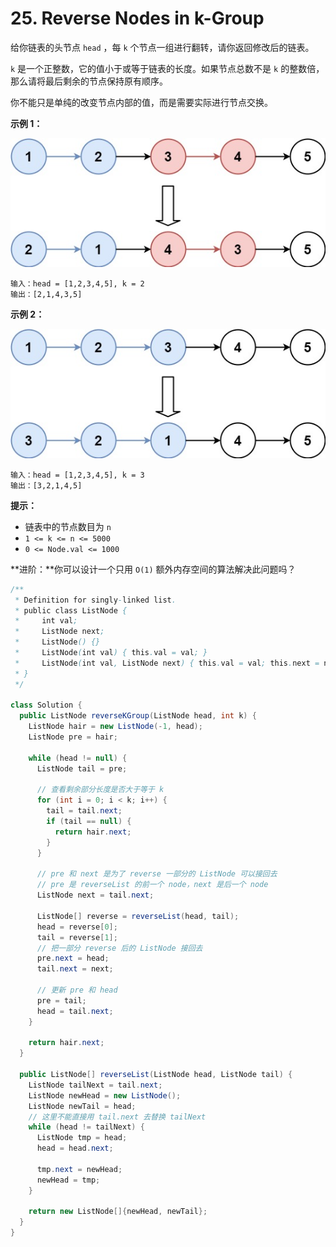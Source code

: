 # 25. Reverse Nodes in k-Group

给你链表的头节点 `head` ，每 `k` 个节点一组进行翻转，请你返回修改后的链表。

`k` 是一个正整数，它的值小于或等于链表的长度。如果节点总数不是 `k` 的整数倍，那么请将最后剩余的节点保持原有顺序。

你不能只是单纯的改变节点内部的值，而是需要实际进行节点交换。

 

**示例 1：**

![img](assets/reverse_ex1.jpg)

```
输入：head = [1,2,3,4,5], k = 2
输出：[2,1,4,3,5]
```

**示例 2：**

![img](assets/reverse_ex2.jpg)

```
输入：head = [1,2,3,4,5], k = 3
输出：[3,2,1,4,5]
```

 

**提示：**

-   链表中的节点数目为 `n`
-   `1 <= k <= n <= 5000`
-   `0 <= Node.val <= 1000`

 

**进阶：**你可以设计一个只用 `O(1)` 额外内存空间的算法解决此问题吗？



```java
/**
 * Definition for singly-linked list.
 * public class ListNode {
 *     int val;
 *     ListNode next;
 *     ListNode() {}
 *     ListNode(int val) { this.val = val; }
 *     ListNode(int val, ListNode next) { this.val = val; this.next = next; }
 * }
 */

class Solution {
  public ListNode reverseKGroup(ListNode head, int k) {
    ListNode hair = new ListNode(-1, head);
    ListNode pre = hair;

    while (head != null) {
      ListNode tail = pre;

      // 查看剩余部分长度是否大于等于 k
      for (int i = 0; i < k; i++) {
        tail = tail.next;
        if (tail == null) {
          return hair.next;
        }
      }
      
      // pre 和 next 是为了 reverse 一部分的 ListNode 可以接回去
      // pre 是 reverseList 的前一个 node，next 是后一个 node
      ListNode next = tail.next;
      
      ListNode[] reverse = reverseList(head, tail);
      head = reverse[0];
      tail = reverse[1];
      // 把一部分 reverse 后的 ListNode 接回去
      pre.next = head;
      tail.next = next;
      
      // 更新 pre 和 head
      pre = tail;
      head = tail.next;
    }
    
    return hair.next;
  }
  
  public ListNode[] reverseList(ListNode head, ListNode tail) {
    ListNode tailNext = tail.next;
    ListNode newHead = new ListNode();
    ListNode newTail = head;
    // 这里不能直接用 tail.next 去替换 tailNext
    while (head != tailNext) {
      ListNode tmp = head;
      head = head.next;
      
      tmp.next = newHead;
      newHead = tmp;
    }
    
    return new ListNode[]{newHead, newTail};
  }
}

```

